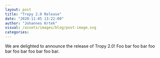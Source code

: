 ```yaml
---
layout: post
title: "Tropy 2.0 Release"
date: "2020-11-05 13:22:00"
author: "Johannes Krtek"
visual: /assets/images/blog/post-image.svg
categories:
---
```


We are delighted to announce the release of Tropy 2.0! Foo bar foo bar foo bar foo bar foo bar foo bar.

